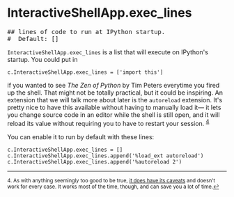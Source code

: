 # InteractiveShellApp.exec_lines

<pre class="output">
## lines of code to run at IPython startup.
#  Default: []
</pre>

`InteractiveShellApp.exec_lines` is a list that will execute on IPython's startup. You could put in
```
c.InteractiveShellApp.exec_lines = ['import this']
```
if you wanted to see *The Zen of Python* by Tim Peters everytime you fired up the shell. That might not be totally practical, but it could be inspiring. An extension that we will talk more about later is the `autoreload` extension. It's pretty nice to have this available without having to manually load it— it lets you change source code in an editor while the shell is still open, and it will reload its value without requiring you to have to restart your session. <sup><a href="#fn4" id="ref4">4</a></sup>

You can enable it to run by default with these lines:
```
c.InteractiveShellApp.exec_lines = []
c.InteractiveShellApp.exec_lines.append('%load_ext autoreload')
c.InteractiveShellApp.exec_lines.append('%autoreload 2')    
```

---

<sup id="fn4">4. As with anything seemingly too good to be true, [it does have its caveats](https://ipython.org/ipython-doc/stable/config/extensions/autoreload.html#caveats) and doesn't work for every case. It works most of the time, though, and can save you a lot of time.<a href="#ref4" title="Jump back to footnote 4 in the text.">↩</a></sup>